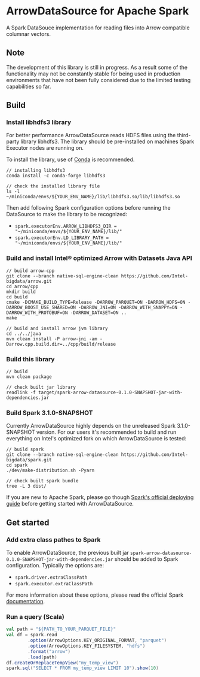 # ArrowDataSource for Apache Spark
A Spark DataSouce implementation for reading files into Arrow compatible columnar vectors.

## Note
The development of this library is still in progress. As a result some of the functionality may not be constantly stable for being used in production environments that have not been fully considered due to the limited testing capabilities so far.

## Build
### Install libhdfs3 library

For better performance ArrowDataSource reads HDFS files using the third-party library libhdfs3. The library should be pre-installed 
on machines Spark Executor nodes are running on.

To install the library, use of [Conda](https://docs.conda.io/en/latest/) is recommended.

```
// installing libhdfs3
conda install -c conda-forge libhdfs3

// check the installed library file
ls -l ~/miniconda/envs/${YOUR_ENV_NAME}/lib/libhdfs3.so/lib/libhdfs3.so
```

Then add following Spark configuration options before running the DataSource to make the library to be recognized:

* `spark.executorEnv.ARROW_LIBHDFS3_DIR = "~/miniconda/envs/${YOUR_ENV_NAME}/lib/"`
* `spark.executorEnv.LD_LIBRARY_PATH = "~/miniconda/envs/${YOUR_ENV_NAME}/lib/"`

### Build and install Intel® optimized Arrow with Datasets Java API

```
// build arrow-cpp
git clone --branch native-sql-engine-clean https://github.com/Intel-bigdata/arrow.git
cd arrow/cpp
mkdir build
cd build
cmake -DCMAKE_BUILD_TYPE=Release -DARROW_PARQUET=ON -DARROW_HDFS=ON -DARROW_BOOST_USE_SHARED=ON -DARROW_JNI=ON -DARROW_WITH_SNAPPY=ON -DARROW_WITH_PROTOBUF=ON -DARROW_DATASET=ON ..
make

// build and install arrow jvm library
cd ../../java
mvn clean install -P arrow-jni -am -Darrow.cpp.build.dir=../cpp/build/release
```

### Build this library

```
// build
mvn clean package

// check built jar library
readlink -f target/spark-arrow-datasource-0.1.0-SNAPSHOT-jar-with-dependencies.jar
```

### Build Spark 3.1.0-SNAPSHOT

Currently ArrowDataSource highly depends on the unreleased Spark 3.1.0-SNAPSHOT version. For our users it's recommended to build and run everything on Intel's optimized fork on which ArrowDataSource is tested:

```
// build spark
git clone --branch native-sql-engine-clean https://github.com/Intel-bigdata/spark.git
cd spark
./dev/make-distribution.sh -Pyarn

// check built spark bundle
tree -L 3 dist/
```

If you are new to Apache Spark, please go though [Spark's official deploying guide](https://spark.apache.org/docs/latest/cluster-overview.html) before getting started with ArrowDataSource.

## Get started
### Add extra class pathes to Spark

To enable ArrowDataSource, the previous built jar `spark-arrow-datasource-0.1.0-SNAPSHOT-jar-with-dependencies.jar` should be added to Spark configuration. Typically the options are:

* `spark.driver.extraClassPath`
* `spark.executor.extraClassPath`

For more information about these options, please read the official Spark [documentation](https://spark.apache.org/docs/latest/configuration.html#runtime-environment).

### Run a query (Scala)

```scala
val path = "${PATH_TO_YOUR_PARQUET_FILE}"
val df = spark.read
        .option(ArrowOptions.KEY_ORIGINAL_FORMAT, "parquet")
        .option(ArrowOptions.KEY_FILESYSTEM, "hdfs")
        .format("arrow")
        .load(path)
df.createOrReplaceTempView("my_temp_view")
spark.sql("SELECT * FROM my_temp_view LIMIT 10").show(10)
```